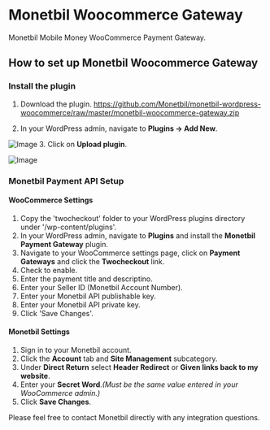 # Monetbil Woocommerce Gateway
Monetbil Mobile Money WooCommerce Payment Gateway.

## How to set up Monetbil Woocommerce Gateway

### Install the plugin

1. Download the plugin.
https://github.com/Monetbil/monetbil-wordpress-woocommerce/raw/master/monetbil-woocommerce-gateway.zip

2. In your WordPress admin, navigate to **Plugins -> Add New**.

![Image](https://www.monetbil.com/support/wp-content/uploads/2017/04/pluginsaddnew.png)
3. Click on **Upload plugin**.

![Image](https://www.monetbil.com/support/wp-content/uploads/2017/04/uploadplugins.png)


### Monetbil Payment API Setup

#### WooCommerce Settings

1. Copy the 'twocheckout' folder to your WordPress plugins directory under '/wp-content/plugins'.
2. In your WordPress admin, navigate to **Plugins** and install the **Monetbil Payment Gateway** plugin.
3. Navigate to your WooCommerce settings page, click on **Payment Gateways** and click the **Twocheckout** link.
4. Check to enable.
5. Enter the payment title and descriptino.
6. Enter your Seller ID (Monetbil Account Number).
7. Enter your Monetbil API publishable key.
8. Enter your Monetbil API private key.
9. Click 'Save Changes'.


#### Monetbil Settings

1. Sign in to your Monetbil account.
2. Click the **Account** tab and **Site Management** subcategory.
3. Under **Direct Return** select **Header Redirect** or **Given links back to my website**.
4. Enter your **Secret Word**._(Must be the same value entered in your WooCommerce admin.)_
5. Click **Save Changes**.

Please feel free to contact Monetbil directly with any integration questions.